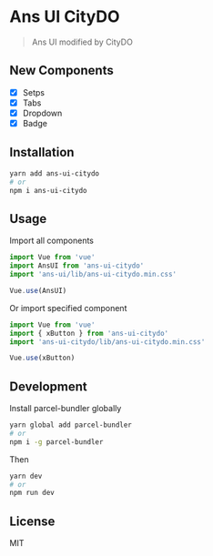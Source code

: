 # Ans UI CityDO

> Ans UI modified by CityDO

## New Components
*[x] Setps 
*[x] Tabs 
*[x] Dropdown
*[x] Badge 

## Installation

```sh
yarn add ans-ui-citydo
# or
npm i ans-ui-citydo
```

## Usage

Import all components

```javascript
import Vue from 'vue'
import AnsUI from 'ans-ui-citydo'
import 'ans-ui/lib/ans-ui-citydo.min.css'

Vue.use(AnsUI)
```

Or import specified component

```javascript
import Vue from 'vue'
import { xButton } from 'ans-ui-citydo'
import 'ans-ui-citydo/lib/ans-ui-citydo.min.css'

Vue.use(xButton)
```

## Development

Install parcel-bundler globally

```sh
yarn global add parcel-bundler
# or
npm i -g parcel-bundler
```

Then

```sh
yarn dev
# or
npm run dev
```

## License

MIT
